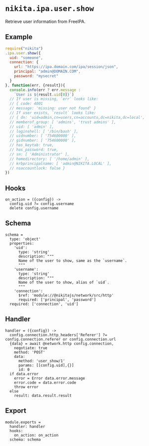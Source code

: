 
# `nikita.ipa.user.show`

Retrieve user information from FreeIPA.

## Example

```js
require("nikita")
.ipa.user.show({
  uid: "someone",
  connection: {
    url: "https://ipa.domain.com/ipa/session/json",
    principal: "admin@DOMAIN.COM",
    password: "mysecret"
  }
}, function(err, {result}){
  console.info(err ? err.message :
    `User is ${result.uid[0]}`)
  // If user is missing, `err` looks like:
  // { code: 4001
  // message: 'missing: user not found' }
  // If user exists, `result` looks like:
  // { dn: 'uid=admin,cn=users,cn=accounts,dc=nikita,dc=local',
  // memberof_group: [ 'admins', 'trust admins' ],
  // uid: [ 'admin' ],
  // loginshell: [ '/bin/bash' ],
  // uidnumber: [ '754600000' ],
  // gidnumber: [ '754600000' ],
  // has_keytab: true,
  // has_password: true,
  // sn: [ 'Administrator' ],
  // homedirectory: [ '/home/admin' ],
  // krbprincipalname: [ 'admin@NIKITA.LOCAL' ],
  // nsaccountlock: false }
})
```

## Hooks

    on_action = ({config}) ->
      config.uid ?= config.username
      delete config.username

## Schema

    schema =
      type: 'object'
      properties:
        'uid':
          type: 'string'
          description: """
          Name of the user to show, same as the `username`.
          """
        'username':
          type: 'string'
          description: """
          Name of the user to show, alias of `uid`.
          """
        'connection':
          $ref: 'module://@nikitajs/network/src/http'
          required: ['principal', 'password']
      required: ['connection', 'uid']

## Handler

    handler = ({config}) ->
      config.connection.http_headers['Referer'] ?= config.connection.referer or config.connection.url
      {data} = await @network.http config.connection,
        negotiate: true
        method: 'POST'
        data:
          method: 'user_show/1'
          params: [[config.uid],{}]
          id: 0
      if data.error
        error = Error data.error.message
        error.code = data.error.code
        throw error
      else
        result: data.result.result

## Export

    module.exports =
      handler: handler
      hooks:
        on_action: on_action
      schema: schema
